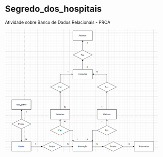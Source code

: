# Segredo_dos_hospitais
Atividade sobre Banco de Dados Relacionais - PROA

<img src="bancoHospital.png">
